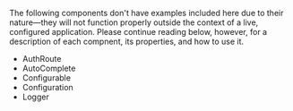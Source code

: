 The following components don't have examples included here due to their
nature—they will not function properly outside the context of a live,
configured application. Please continue reading below, however, for
a description of each compnent, its properties, and how to use it.

* AuthRoute
* AutoComplete
* Configurable
* Configuration
* Logger
